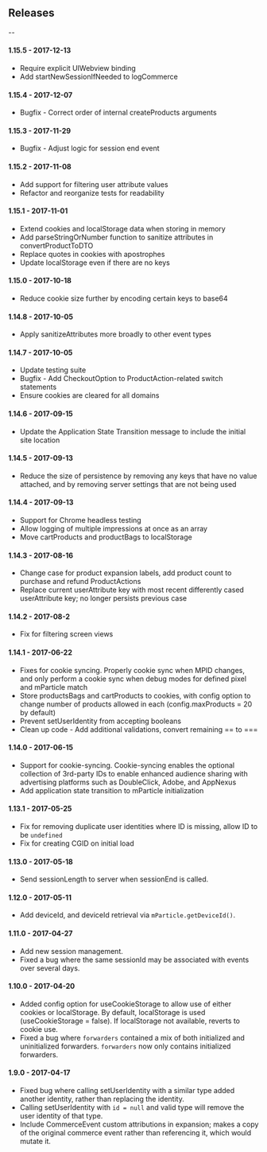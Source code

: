 ## Releases
--

#### 1.15.5 - 2017-12-13
*  Require explicit UIWebview binding
*  Add startNewSessionIfNeeded to logCommerce

#### 1.15.4 - 2017-12-07
*  Bugfix - Correct order of internal createProducts arguments

#### 1.15.3 - 2017-11-29
*  Bugfix - Adjust logic for session end event

#### 1.15.2 - 2017-11-08
*  Add support for filtering user attribute values
*  Refactor and reorganize tests for readability

#### 1.15.1 - 2017-11-01
*  Extend cookies and localStorage data when storing in memory
*  Add parseStringOrNumber function to sanitize attributes in convertProductToDTO
*  Replace quotes in cookies with apostrophes
*  Update localStorage even if there are no keys

#### 1.15.0 - 2017-10-18
*  Reduce cookie size further by encoding certain keys to base64

#### 1.14.8 - 2017-10-05
*  Apply sanitizeAttributes more broadly to other event types

#### 1.14.7 - 2017-10-05
*  Update testing suite
*  Bugfix - Add CheckoutOption to ProductAction-related switch statements
*  Ensure cookies are cleared for all domains

#### 1.14.6 - 2017-09-15
*  Update the Application State Transition message to include the initial site location

#### 1.14.5 - 2017-09-13
*  Reduce the size of persistence by removing any keys that have no value attached, and by removing server settings that are not being used

#### 1.14.4 - 2017-09-13
*  Support for Chrome headless testing
*  Allow logging of multiple impressions at once as an array
*  Move cartProducts and productBags to localStorage

#### 1.14.3 - 2017-08-16
*  Change case for product expansion labels, add product count to purchase and refund ProductActions
*  Replace current userAttribute key with most recent differently cased userAttribute key; no longer persists previous case

#### 1.14.2 - 2017-08-2
*  Fix for filtering screen views

#### 1.14.1 - 2017-06-22
*  Fixes for cookie syncing. Properly cookie sync when MPID changes, and only perform a cookie sync when debug modes for defined pixel and mParticle match
*  Store productsBags and cartProducts to cookies, with config option to change number of products allowed in each (config.maxProducts = 20 by default)
*  Prevent setUserIdentity from accepting booleans
*  Clean up code - Add additional validations, convert remaining == to ===

#### 1.14.0 - 2017-06-15
*  Support for cookie-syncing. Cookie-syncing enables the optional collection of 3rd-party IDs to enable enhanced audience sharing with advertising platforms such as DoubleClick, Adobe, and AppNexus
*  Add application state transition to mParticle initialization

#### 1.13.1 - 2017-05-25
*  Fix for removing duplicate user identities where ID is missing, allow ID to be `undefined`
*  Fix for creating CGID on initial load

#### 1.13.0 - 2017-05-18
*  Send sessionLength to server when sessionEnd is called.

#### 1.12.0 - 2017-05-11
*  Add deviceId, and deviceId retrieval via `mParticle.getDeviceId()`.

#### 1.11.0 - 2017-04-27
*  Add new session management.
*  Fixed a bug where the same sessionId may be associated with events over several days.

#### 1.10.0 - 2017-04-20
*  Added config option for useCookieStorage to allow use of either cookies or localStorage. By default, localStorage is used (useCookieStorage = false). If localStorage not available, reverts to cookie use.
*  Fixed a bug where `forwarders` contained a mix of both initialized and uninitialized forwarders. `forwarders` now only contains initialized forwarders.

#### 1.9.0 - 2017-04-17
*  Fixed bug where calling setUserIdentity with a similar type added another identity, rather than replacing the identity.
*  Calling setUserIdentity with `id = null` and valid type will remove the user identity of that type.
*  Include CommerceEvent custom attributions in expansion; makes a copy of the original commerce event rather than referencing it, which would mutate it.
